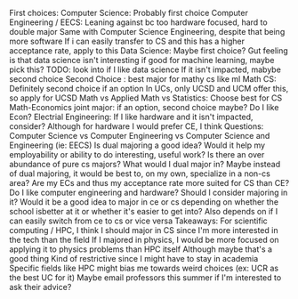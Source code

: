 First choices:
	Computer Science: Probably first choice
	Computer Engineering / EECS: Leaning against bc too hardware focused, hard to double major
		Same with Computer Science Engineering, despite that being more software
		If i can easily transfer to CS and this has a higher acceptance rate, apply to this
	Data Science: Maybe first choice? Gut feeling is that data science isn't interesting
		if good for machine learning, maybe pick this?
		TODO: look into if I like data science
		If it isn't impacted, mabybe second choice
Second Choice
	: best major for mathy cs like ml
	Math CS: Definitely second choice if an option
		In UCs, only UCSD and UCM offer this, so apply for UCSD
	Math vs Applied Math vs Statistics: Choose best for CS
	Math-Economics joint major: if an option, second choice maybe?
		Do I like Econ?
	Electrial Engineering: If I like hardware and it isn't impacted, consider?
		Although for hardware I would prefer CE, I think
Questions:
	Computer Science vs Computer Engineering vs Computer Science and Engineering (ie: EECS)
	Is dual majoring a good idea?
		Would it help my employability or ability to do interesting, useful  work?
			Is there an over abundance of pure cs majors?
		What would I dual major in?
		Maybe instead of dual majoring, it would be best to, on my own, specialize in a non-cs area?
	Are my ECs and thus my acceptance rate more suited for CS than CE?
	Do I like computer engineering and hardware? Should I consider majoring in it?
		Would it be a good idea to major in ce or cs depending on whether the school isbetter at it or whether it's easier to get into?
			Also depends on if I can easily switch from ce to cs or vice versa
Takeaways:
	For scientific computing / HPC, I think I should major in CS since I'm more interested in the tech than the field
		If I majored in physics, I would be more focused on applying it to physics problems than HPC itself
			Although maybe that's a good thing
		Kind of restrictive since I might have to stay in academia
	Specific fields like HPC might bias me towards weird choices (ex: UCR as the best UC for it)
		Maybe email professors this summer if I'm interested to ask their advice?